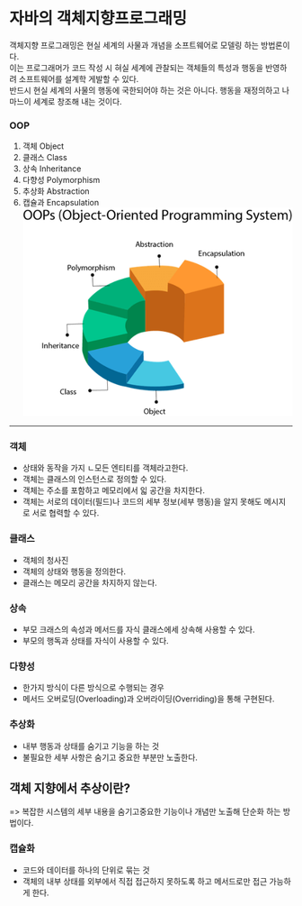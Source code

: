# 자바의 객체지향프로그래밍

객체지향 프로그래밍은 현실 세계의 사물과 개념을 소프트웨어로 모델링 하는 방법론이다.  
이는 프로그래머가 코드 작성 시 혀실 세계에 관찰되는 객체들의 특성과 행동을 반영하려 소프트웨어를 설계학 게발할 수 있다.  
반드시 현실 세계의 사물의 행동에 국한되어야 하는 것은 아니다. 행동을 재정의하고 나마느이 세계로 창조해 내는 것이다.

### OOP
1. 객체 Object
2. 클래스 Class
3. 상속 Inheritance
4. 다향성 Polymorphism
5. 추상화 Abstraction
6. 캡슐과 Encapsulation
![img.png](../../../../images/oops_system.png)
---

### 객체
- 상태와 동작을 가지 ㄴ모든 엔티티를 객체라고한다.
- 객체는 클래스의 인스턴스로 정의할 수 있다.
- 객체는 주소를 포함하고 메모리에서 읿 공간을 차지한다.
- 객체는 서로의 데이터(필드)나 코드의 세부 정보(세부 행동)을 알지 못해도 메시지로 서로 협력할 수 있다.

### 클래스
- 객체의 청사진
- 객체의 상태와 행동을 정의한다.
- 클래스는 메모리 공간을 차지하지 않는다.

### 상속
- 부모 크래스의 속성과 메서드를 자식 클래스에세 상속해 사용할 수 있다.
- 부모의 행독과 상태를 자식이 사용할 수 있다.

### 다향성
- 한가지 방식이 다른 방식으로 수행되는 경우
- 메서드 오버로딩(Overloading)과 오버라이딩(Overriding)을 통해 구현된다.

### 추상화
- 내부 행동과 상태를 숨기고 기능을 하는 것
- 불필요한 세부 사항은 숨기고 중요한 부분만 노출한다.
## 객체 지향에서 추상이란?
=> 복잡한 시스템의 세부 내용을 숨기고중요한 기능이나 개념만 노출해 단순화 하는 방법이다.

### 캡슐화
- 코드와 데이터를 하나의 단위로 묶는 것
- 객체의 내부 상태를 외부에서 직접 접근하지 못하도록 하고 메서드로만 접근 가능하게 한다.